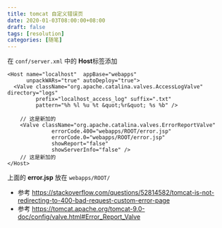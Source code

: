 ```yaml
---
title: tomcat 自定义错误页
date: 2020-01-03T08:00:00+08:00
draft: false
tags: [resolution]
categories: [随笔]
---
```


在 `conf/server.xml` 中的 **Host**标签添加

```
<Host name="localhost"  appBase="webapps"
      unpackWARs="true" autoDeploy="true">
  <Valve className="org.apache.catalina.valves.AccessLogValve" directory="logs"
         prefix="localhost_access_log" suffix=".txt"
         pattern="%h %l %u %t &quot;%r&quot; %s %b" />

    // 这是新加的
    <Valve className="org.apache.catalina.valves.ErrorReportValve"
              errorCode.400="webapps/ROOT/error.jsp"
              errorCode.0="webapps/ROOT/error.jsp"
              showReport="false"
              showServerInfo="false" />
    // 这是新加的
</Host>
```

上面的 **error.jsp** 放在 `webapps/ROOT/`

- 参考 https://stackoverflow.com/questions/52814582/tomcat-is-not-redirecting-to-400-bad-request-custom-error-page
- 参考 https://tomcat.apache.org/tomcat-9.0-doc/config/valve.html#Error_Report_Valve
